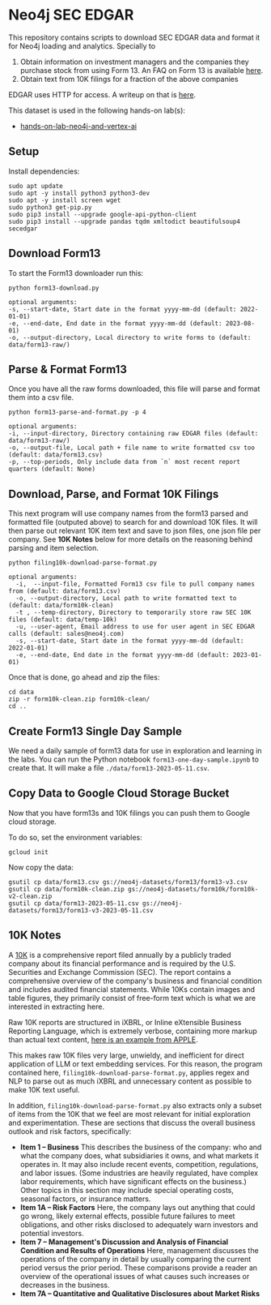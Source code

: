 # Neo4j SEC EDGAR
This repository contains scripts to download SEC EDGAR data and format it for Neo4j loading and analytics. Specially to

1. Obtain information on investment managers and the companies they purchase stock from using Form 13. An FAQ on Form 13 is available [here](https://www.sec.gov/divisions/investment/13ffaq.htm).
2. Obtain text from 10K filings for a fraction of the above companies

EDGAR uses HTTP for access.  A writeup on that is [here](https://www.sec.gov/edgar/searchedgar/accessing-edgar-data.htm).

This dataset is used in the following hands-on lab(s):
* [hands-on-lab-neo4j-and-vertex-ai](https://github.com/neo4j-partners/hands-on-lab-neo4j-and-vertex-ai)

## Setup
Install dependencies:

    sudo apt update
    sudo apt -y install python3 python3-dev
    sudo apt -y install screen wget
    sudo python3 get-pip.py
    sudo pip3 install --upgrade google-api-python-client
    sudo pip3 install --upgrade pandas tqdm xmltodict beautifulsoup4 secedgar

## Download Form13
To start the Form13 downloader run this:

```python form13-download.py```

```
optional arguments:
-s, --start-date, Start date in the format yyyy-mm-dd (default: 2022-01-01)
-e, --end-date, End date in the format yyyy-mm-dd (default: 2023-08-01)
-o, --output-directory, Local directory to write forms to (default: data/form13-raw/)
```

## Parse & Format Form13
Once you have all the raw forms downloaded, this file will parse and format them into a csv file.

```python form13-parse-and-format.py -p 4```

```
optional arguments:
-i, --input-directory, Directory containing raw EDGAR files (default: data/form13-raw/)
-o, --output-file, Local path + file name to write formatted csv too (default: data/form13.csv)
-p, --top-periods, Only include data from `n` most recent report quarters (default: None)
```

## Download, Parse, and Format 10K Filings
This next program will use company names from the form13 parsed and formatted file (outputed above) to search for and download 10K files.  It will then parse out relevant 10K item text and save to json files, one json file per company. See __10K Notes__ below for more details on the reasoning behind parsing and item selection.

```python filing10k-download-parse-format.py```

```
optional arguments:
  -i,  --input-file, Formatted Form13 csv file to pull company names from (default: data/form13.csv)
  -o, --output-directory, Local path to write formatted text to (default: data/form10k-clean)
  -t , --temp-directory, Directory to temporarily store raw SEC 10K files (default: data/temp-10k)
  -u, --user-agent, Email address to use for user agent in SEC EDGAR calls (default: sales@neo4j.com)
  -s, --start-date, Start date in the format yyyy-mm-dd (default: 2022-01-01)
  -e, --end-date, End date in the format yyyy-mm-dd (default: 2023-01-01)

```

Once that is done, go ahead and zip the files:

```
cd data
zip -r form10k-clean.zip form10k-clean/
cd ..
```

## Create Form13 Single Day Sample
We need a daily sample of form13 data for use in exploration and learning in the labs.  You can run the Python notebook `form13-one-day-sample.ipynb` to create that. It will make a file `./data/form13-2023-05-11.csv`.


## Copy Data to Google Cloud Storage Bucket
Now that you have form13s and 10K filings you can push them to Google cloud storage.

To do so, set the environment variables:

    gcloud init

Now copy the data:

    gsutil cp data/form13.csv gs://neo4j-datasets/form13/form13-v3.csv
    gsutil cp data/form10k-clean.zip gs://neo4j-datasets/form10k/form10k-v2-clean.zip
    gsutil cp data/form13-2023-05-11.csv gs://neo4j-datasets/form13/form13-v3-2023-05-11.csv

## 10K Notes

A [10K](https://www.investor.gov/introduction-investing/investing-basics/glossary/form-10-k) is a comprehensive report filed annually by a publicly traded company about its financial performance and is required by the U.S. Securities and Exchange Commission (SEC). The report contains a comprehensive overview of the company's business and financial condition and includes audited financial statements. While 10Ks contain images and table figures, they primarily consist of free-form text which is what we are interested in extracting here.

Raw 10K reports are structured in iXBRL, or Inline eXtensible Business Reporting Language, which is extremely verbose, containing more markup than actual text content, [here is an example from APPLE](https://www.sec.gov/Archives/edgar/data/320193/000032019322000108/0000320193-22-000108.txt).

This makes raw 10K files very large, unwieldy, and inefficient for direct application of LLM or text embedding services. For this reason, the program contained here, `filing10k-download-parse-format.py`, applies regex and NLP to parse out as much iXBRL and unnecessary content as possible to make 10K text useful.

In addition, `filing10k-download-parse-format.py` also extracts only a subset of items from the 10K that we feel are most relevant for initial exploration and experimentation.  These are sections that discuss the overall business outlook and risk factors, specifically:

* __Item 1 – Business__
This describes the business of the company: who and what the company does, what subsidiaries it owns, and what markets it operates in. It may also include recent events, competition, regulations, and labor issues. (Some industries are heavily regulated, have complex labor requirements, which have significant effects on the business.) Other topics in this section may include special operating costs, seasonal factors, or insurance matters.
* __Item 1A – Risk Factors__
Here, the company lays out anything that could go wrong, likely external effects, possible future failures to meet obligations, and other risks disclosed to adequately warn investors and potential investors.
* __Item 7 – Management's Discussion and Analysis of Financial Condition and Results of Operations__
Here, management discusses the operations of the company in detail by usually comparing the current period versus the prior period. These comparisons provide a reader an overview of the operational issues of what causes such increases or decreases in the business.
* __Item 7A – Quantitative and Qualitative Disclosures about Market Risks__
